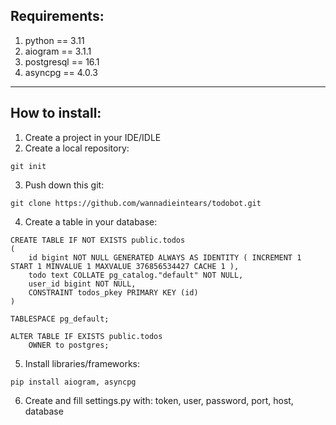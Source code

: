 
## Requirements:

1. python == 3.11
2. aiogram == 3.1.1
3. postgresql == 16.1
4. asyncpg == 4.0.3

___

## How to install:

1. Create a project in your IDE/IDLE
2. Create a local repository:
```
git init
```
3. Push down this git:
```
git clone https://github.com/wannadieintears/todobot.git
```
4. Create a table in your database:
```
CREATE TABLE IF NOT EXISTS public.todos
(
    id bigint NOT NULL GENERATED ALWAYS AS IDENTITY ( INCREMENT 1 START 1 MINVALUE 1 MAXVALUE 376856534427 CACHE 1 ),
    todo text COLLATE pg_catalog."default" NOT NULL,
    user_id bigint NOT NULL,
    CONSTRAINT todos_pkey PRIMARY KEY (id)
)

TABLESPACE pg_default;

ALTER TABLE IF EXISTS public.todos
    OWNER to postgres;
```
5.  Install libraries/frameworks: 
```
pip install aiogram, asyncpg
```
6. Create and fill settings.py with: 
token, user, password, port, host, database 